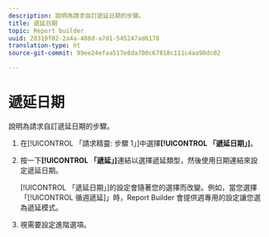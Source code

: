 ```yaml
---
description: 說明為請求自訂遞延日期的步驟。
title: 遞延日期
topic: Report builder
uuid: 28319f02-2a4a-408d-a7d1-545247ad6178
translation-type: ht
source-git-commit: 99ee24efaa517e8da700c67818c111c4aa90dc02

---
```



# 遞延日期

說明為請求自訂遞延日期的步驟。

1. 在[!UICONTROL 「請求精靈: 步驟 1」]中選擇&#x200B;**[!UICONTROL 「遞延日期」]**。
1. 按一下&#x200B;**[!UICONTROL 「遞延」]**&#x200B;連結以選擇遞延類型，然後使用日期連結來設定遞延日期。

   [!UICONTROL 「遞延日期」]的設定會隨著您的選擇而改變。例如，當您選擇「[!UICONTROL 循週遞延]」時，Report Builder 會提供週專用的設定讓您選為遞延模式。

1. 視需要設定進階選項。
